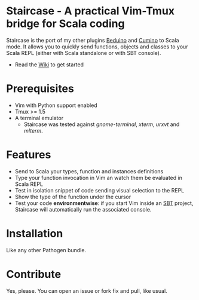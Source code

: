 Staircase - A practical Vim-Tmux bridge for Scala coding
=======================================================

Staircase is the port of my other plugins [Beduino]()
and [Cumino]() to Scala mode. It allows you to quickly send functions,
objects and classes to your Scala REPL (either with Scala standalone or
with SBT console).

* Read the [Wiki](https://github.com/adinapoli/cumino/wiki/Getting-Started) to get started

# Prerequisites

* Vim with Python support enabled
* Tmux >= 1.5
* A terminal emulator
  * Staircase was tested against *gnome-terminal*, *xterm*, *urxvt* and *mlterm*.

# Features

* Send to Scala your types, function and instances definitions
* Type your function invocation in Vim an watch them be evaluated in Scala REPL
* Test in isolation snippet of code sending visual selection to the REPL
* Show the type of the function under the cursor
* Test your code **environmentwise**: if you start Vim inside an [SBT]()
  project, Staircase will automatically run the associated console.


# Installation

Like any other Pathogen bundle.

# Contribute

Yes, please. You can open an issue or fork fix and pull, like usual.
